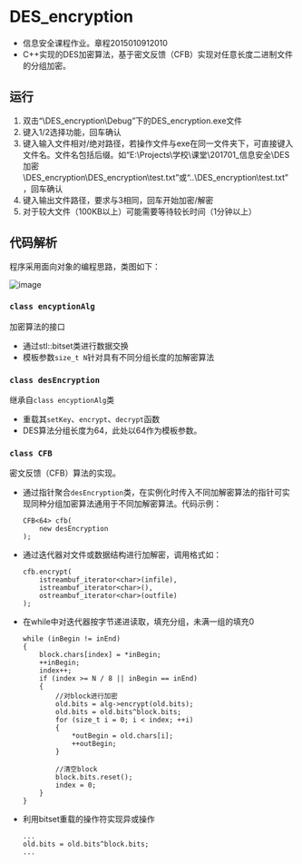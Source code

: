 # DES_encryption
- 信息安全课程作业。章程2015010912010
- C++实现的DES加密算法，基于密文反馈（CFB）实现对任意长度二进制文件的分组加密。

## 运行
1. 双击“\DES_encryption\Debug”下的DES_encryption.exe文件
1. 键入1/2选择功能，回车确认
1. 键入输入文件相对/绝对路径，若操作文件与exe在同一文件夹下，可直接键入文件名。文件名包括后缀。如“E:\Projects\学校\课堂\201701_信息安全\DES加密\DES_encryption\DES_encryption\test.txt”或“..\DES_encryption\test.txt”，回车确认
1. 键入输出文件路径，要求与3相同，回车开始加密/解密
1. 对于较大文件（100KB以上）可能需要等待较长时间（1分钟以上）

## 代码解析
程序采用面向对象的编程思路，类图如下：

![image](https://github.com/pidan1231239/DES_encryption/blob/master/%E7%B1%BB%E5%9B%BE.jpg)

### ```class encyptionAlg```
加密算法的接口
- 通过stl::bitset类进行数据交换
- 模板参数```size_t N```针对具有不同分组长度的加解密算法

### ```class desEncryption```
继承自```class encyptionAlg```类
- 重载其```setKey```、```encrypt```、```decrypt```函数
- DES算法分组长度为64，此处以64作为模板参数。

### ```class CFB```
密文反馈（CFB）算法的实现。
- 通过指针聚合```desEncryption```类，在实例化时传入不同加解密算法的指针可实现同种分组加密算法通用于不同加解密算法。代码示例：
	```	
	CFB<64> cfb(
		new desEncryption
	);
	```

- 通过迭代器对文件或数据结构进行加解密，调用格式如：
	```
	cfb.encrypt(
		istreambuf_iterator<char>(infile),
		istreambuf_iterator<char>(),
		ostreambuf_iterator<char>(outfile)
	);
	```
- 在while中对迭代器按字节递进读取，填充分组，未满一组的填充0
	```
	while (inBegin != inEnd)
	{
		block.chars[index] = *inBegin;
		++inBegin;
		index++;
		if (index >= N / 8 || inBegin == inEnd)
		{
			//对block进行加密
			old.bits = alg->encrypt(old.bits);
			old.bits = old.bits^block.bits;
			for (size_t i = 0; i < index; ++i)
			{
				*outBegin = old.chars[i];
				++outBegin;
			}
			
			//清空block
			block.bits.reset();
			index = 0;
		}
	}
	```
- 利用bitset重载的操作符实现异或操作
	```
	...
	old.bits = old.bits^block.bits;
	...
	```


